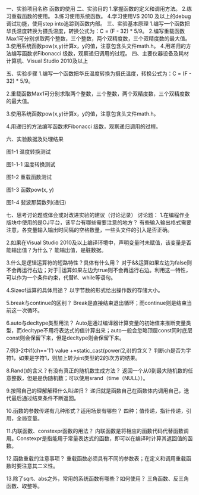 一、实验项目名称
函数的使用
二、实验目的
1.掌握函数的定义和调用方法。
2.练习重载函数的使用。
3.练习使用系统函数。
4.学习使用VS 2010 及以上的debug调试功能，使用step into追踪到函数内部。
三、实验基本原理
1.编写一个函数把华氏温度转换为摄氏温度，转换公式为：C = (F - 32) * 5/9。 
2.编写重载函数Max1可分别求取两个整数，三个整数，两个双精度数，三个双精度数的最大值。
3.使用系统函数pow(x,y)计算x，y的值，注意包含头文件math.h。
4.用递归的方法编写函数求Fibonacci 级数，观察递归调用的过程。
四、主要仪器设备及耗材
计算机、Visual Studio 2010及以上
















五、实验步骤
1.编写一个函数把华氏温度转换为摄氏温度，转换公式为：C = (F - 32) * 5/9。


2.重载函数Max1可分别求取两个整数，三个整数，两个双精度数，三个双精度数的最大值。


3.使用系统函数pow(x,y)计算x，y的值，注意包含头文件math.h。



4.用递归的方法编写函数求Fibonacci 级数，观察递归调用的过程。



六、实验数据及处理结果

图1-1 温度转换测试


图1-1-1 温度转换测试



图1-2 重载函数测试


图1-3 函数pow(x, y)



  
图1-4 斐波那契数列(递归)

七、思考讨论题或体会或对改进实验的建议（讨论记录）
讨论题：
1.在编程作业版块中使用的是OJ平台，该平台有哪些需要注意的地方？
有些输入输出格式需要注意，各变量输入输出时间隔的空格数量，一些头文件的引入是否正确。

2.如果在Visual Studio 2010及以上编译环境中，声明变量时未赋值，该变量是否能输出值？为什么？
能输出值，是脏数据。

3.什么是逻辑运算符的短路特性？具体有什么用？
对于&&运算如果左边为false则不会再运行右边；对于||运算如果左边为true则不会再运行右边。利用这一特性，可以作为一个条件约束，代替if、while等语句。

4.Sizeof运算的具体用途？
以字节数的形式给出操作数的存储大小。

5.break与continue的区别？
Break是直接结束退出循环；而continue则是结束当前这一次循环。

6.auto与decltype类型用法？
Auto是通过编译器计算变量的初始值来推断变量类型，而decltype不用将表达式的值计算出来；auto一般会忽略顶层const同时底层const则会保留下来，但是decltype则会保留下来。

7.例3-2中if(ch==’1’) value +=static_cast<int>(power(2,i))的含义？
判断ch是否为字符1，如果是字符1，则加上转为int类型的2的i次方的结果。

8.Rand()的含义？有没有真正的随机数生成方法？
返回一个从0到最大随机数的任意整数，但是是伪随机数；可以使用srand（time（NULL））。

9.按照自己的理解解释什么叫递归？
递归就是函数自己在函数体内调用自己，迭代最后通过结束条件不断返回。

10.函数的参数传递有几种形式？适用场景有哪些？
四种；值传递，指针传递，引用，全局变量。

11.内联函数、constexpr函数的用法？
内联函数是将相应的函数代码代替函数调用。Constexpr是指能用于常量表达式的函数，即可以在编译时计算其返回值的函数。

12.函数重载的注意事项？
重载函数必须具有不同的参数表；在定义和调用重载函数时要注意其二义性。

13.除了sqrt、abs之外，常用的系统函数有哪些？如何使用？
三角函数、反三角函数、取整等。
